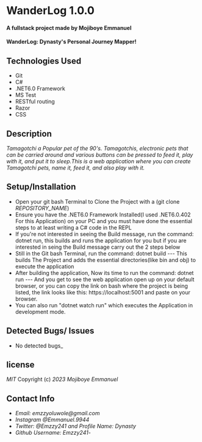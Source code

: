 # WanderLog 1.0.0
#### A fullstack project made by Mojiboye Emmanuel

#### WanderLog: Dynasty's Personal Journey Mapper!

## Technologies Used
* Git
* C#
* .NET6.0 Framework
* MS Test
* RESTful routing
* Razor
* CSS

## Description
_Tamagotchi a Popular pet of the 90's. Tamagotchis, electronic pets that can be carried around and various buttons can be pressed to feed it, play with it, and put it to sleep.This is a web application where you can create Tamagotchi pets, name it, feed it, and also play with it._

## Setup/Installation
* Open your git bash Terminal to Clone the Project with a (git clone _REPOSITORY_NAME_)
* Ensure you have the .NET6.0 Framework Installed(I used .NET6.0.402 For this Application) on your PC and you must have done the essential steps to at least writing a C# code in the REPL 
* If you're not interested in seeing the Build message, run the command: dotnet run, this builds and runs the application for you but if you are interested in seing the Build message carry out the 2 steps below
* Still in the Git bash Terminal, run the command: dotnet build --- This builds The Project and adds the essential directories(like bin and obj) to execute the application
* After building the application, Now its time to run the command: dotnet run --- And you get to see the web application open up on your default browser, or you can copy the link on bash where the project is being listed, the link looks like this: https://localhost:5001 and paste on your browser.
* You can also run "dotnet watch run" which executes the Application in development mode.


## Detected Bugs/ Issues
* No detected bugs_

## license 
_MIT_ 
Copyright (c) _2023_ _Mojiboye Emmanuel_

## Contact Info
* _Email: emzzyoluwole@gmail.com_
* _Instagram @Emmanuel.9944_
* _Twitter: @Emzzy241 and Profile Name: Dynasty_
* _Github Username: Emzzy241_-